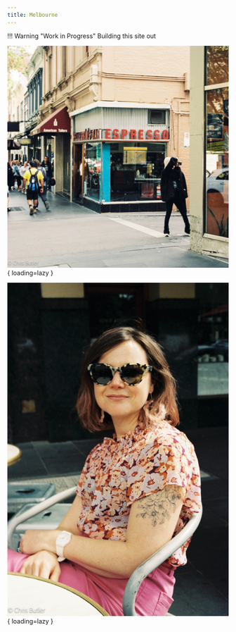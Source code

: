 ```yaml
---
title: Melbourne
---
```


!!! Warning "Work in Progress"
    Building this site out

![Olympus OM1, Kodak Vision 3 250D](./images/000074-website-2-2.jpg){ loading=lazy }

![Olympus OM1, Kodak Vision 3 250D](./images/000071.jpg){ loading=lazy }
